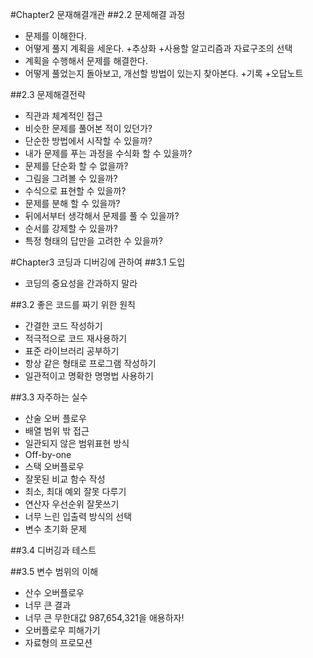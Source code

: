 #Chapter2 문재해결개관
##2.2 문제해결 과정
* 문제를 이해한다.
* 어떻게 풀지 계획을 세운다. +추상화 +사용할 알고리즘과 자료구조의 선택
* 계획을 수행해서 문제를 해결한다.
* 어떻게 풀었는지 돌아보고, 개선할 방법이 있는지 찾아본다. +기록 +오답노트

##2.3 문제해결전략
* 직관과 체계적인 접근
* 비슷한 문제를 풀어본 적이 있던가?
* 단순한 방법에서 시작할 수 있을까?
* 내가 문제를 푸는 과정을 수식화 할 수 있을까?
* 문제를 단순화 할 수 없을까?
* 그림을 그려볼 수 있을까?
* 수식으로 표현할 수 있을까?
* 문제를 분해 할 수 있을까?
* 뒤에서부터 생각해서 문제를 풀 수 있을까?
* 순서를 강제할 수 있을까?
* 특정 형태의 답만을 고려한 수 있을까?

#Chapter3 코딩과 디버깅에 관하여
##3.1 도입
* 코딩의 중요성을 간과하지 말라

##3.2 좋은 코드를 짜기 위한 원칙
* 간결한 코드 작성하기
* 적극적으로 코드 재사용하기
* 표준 라이브러리 공부하기
* 항상 같은 형태로 프로그램 작성하기
* 일관적이고 명확한 명명법 사용하기

##3.3 자주하는 실수
* 산술 오버 플로우
* 배열 범위 밖 접근
* 일관되지 않은 범위표현 방식
* Off-by-one
* 스택 오버플로우
* 잘못된 비교 함수 작성
* 최소, 최대 예외 잘못 다루기
* 연산자 우선순위 잘못쓰기
* 너무 느린 입출력 방식의 선택
* 변수 초기화 문제

##3.4 디버깅과 테스트

##3.5 변수 범위의 이해
* 산수 오버플로우
* 너무 큰 결과
* 너무 큰 무한대값 987,654,321을 애용하자!
* 오버플로우 피해가기
* 자료형의 프로모션
